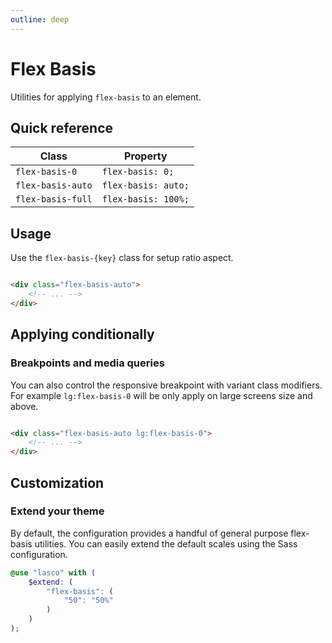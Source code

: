 ```yaml
---
outline: deep
---
```


# Flex Basis

Utilities for applying `flex-basis` to an element.

## Quick reference

| Class             | Property            |
|-------------------|---------------------|
| `flex-basis-0`    | `flex-basis: 0;`    |
| `flex-basis-auto` | `flex-basis: auto;` |
| `flex-basis-full` | `flex-basis: 100%;` |

## Usage

Use the `flex-basis-{key}` class for setup ratio aspect.

```html

<div class="flex-basis-auto">
    <!-- ... -->
</div>
```

## Applying conditionally

### Breakpoints and media queries

You can also control the responsive breakpoint with variant class modifiers. For example `lg:flex-basis-0` will be only
apply on large screens size and above.

```html

<div class="flex-basis-auto lg:flex-basis-0">
    <!-- ... -->
</div>
```

## Customization

### Extend your theme

By default, the configuration provides a handful of general purpose flex-basis utilities. You can easily extend the
default scales using the Sass configuration.

```scss
@use "lasco" with (
    $extend: (
        "flex-basis": (
            "50": "50%"
        )
    )
);
```
